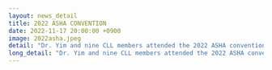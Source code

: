 ```yaml
---
layout: news_detail
title: 2022 ASHA CONVENTION 
date: 2022-11-17 20:00:00 +0900
image: 2022asha.jpeg
detail: "Dr. Yim and nine CLL members attended the 2022 ASHA convention at the Ernest N. Morial Convention Cneter in New Orleans, LA. The convention was held during November 17-19. Five posters were presented."
long_detail: "Dr. Yim and nine CLL members attended the 2022 ASHA convention at the Ernest N. Morial Convention Cneter in New Orleans, LA. The convention was held during November 17-19. Five posters were presented."
---
```


